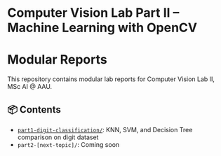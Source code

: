 # Computer Vision Lab Part II – Machine Learning with OpenCV

# Modular Reports

This repository contains modular lab reports for Computer Vision Lab II, MSc AI @ AAU.

## 📦 Contents

- [`part1-digit-classification/`](./part1-digit-classification): KNN, SVM, and Decision Tree comparison on digit dataset
- `part2-[next-topic]/`: Coming soon
